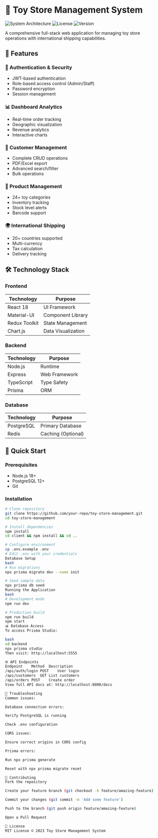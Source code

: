 # 🧸 Toy Store Management System

![System Architecture](https://img.shields.io/badge/architecture-full--stack-blue)
![License](https://img.shields.io/badge/license-MIT-green)
![Version](https://img.shields.io/badge/version-1.0.0-orange)

A comprehensive full-stack web application for managing toy store operations with international shipping capabilities.

## 🌟 Features

### 🔐 Authentication & Security
- JWT-based authentication
- Role-based access control (Admin/Staff)
- Password encryption
- Session management

### 📊 Dashboard Analytics
- Real-time order tracking
- Geographic visualization
- Revenue analytics
- Interactive charts

### 👥 Customer Management
- Complete CRUD operations
- PDF/Excel export
- Advanced search/filter
- Bulk operations

### 🧸 Product Management
- 24+ toy categories
- Inventory tracking
- Stock level alerts
- Barcode support

### 🌍 International Shipping
- 20+ countries supported
- Multi-currency
- Tax calculation
- Delivery tracking

## 🛠 Technology Stack

### Frontend
| Technology | Purpose |
|------------|---------|
| React 18 | UI Framework |
| Material-UI | Component Library |
| Redux Toolkit | State Management |
| Chart.js | Data Visualization |

### Backend
| Technology | Purpose |
|------------|---------|
| Node.js | Runtime |
| Express | Web Framework |
| TypeScript | Type Safety |
| Prisma | ORM |

### Database
| Technology | Purpose |
|------------|---------|
| PostgreSQL | Primary Database |
| Redis | Caching (Optional) |

## 🚀 Quick Start

### Prerequisites
- Node.js 18+
- PostgreSQL 12+
- Git

### Installation
```bash
# Clone repository
git clone https://github.com/your-repo/toy-store-management.git
cd toy-store-management

# Install dependencies
npm install
cd client && npm install && cd ..

# Configure environment
cp .env.example .env
# Edit .env with your credentials
Database Setup
bash
# Run migrations
npx prisma migrate dev --name init

# Seed sample data
npx prisma db seed
Running the Application
bash
# Development mode
npm run dev

# Production build
npm run build
npm start
📊 Database Access
To access Prisma Studio:

bash
cd backend
npx prisma studio
Then visit: http://localhost:5555

🌐 API Endpoints
Endpoint	Method	Description
/api/auth/login	POST	User login
/api/customers	GET	List customers
/api/orders	POST	Create order
View full API docs at: http://localhost:8000/docs

🐛 Troubleshooting
Common issues:

Database connection errors:

Verify PostgreSQL is running

Check .env configuration

CORS issues:

Ensure correct origins in CORS config

Prisma errors:

Run npx prisma generate

Reset with npx prisma migrate reset

🤝 Contributing
Fork the repository

Create your feature branch (git checkout -b feature/amazing-feature)

Commit your changes (git commit -m 'Add some feature')

Push to the branch (git push origin feature/amazing-feature)

Open a Pull Request

📜 License
MIT License © 2023 Toy Store Management System

